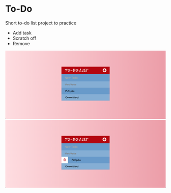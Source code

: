 # To-Do
Short to-do list project to practice

- Add task
- Scratch off
- Remove

![ScreenShot](assets/images/img1.png)
![ScreenShot](assets/images/img2.png)
